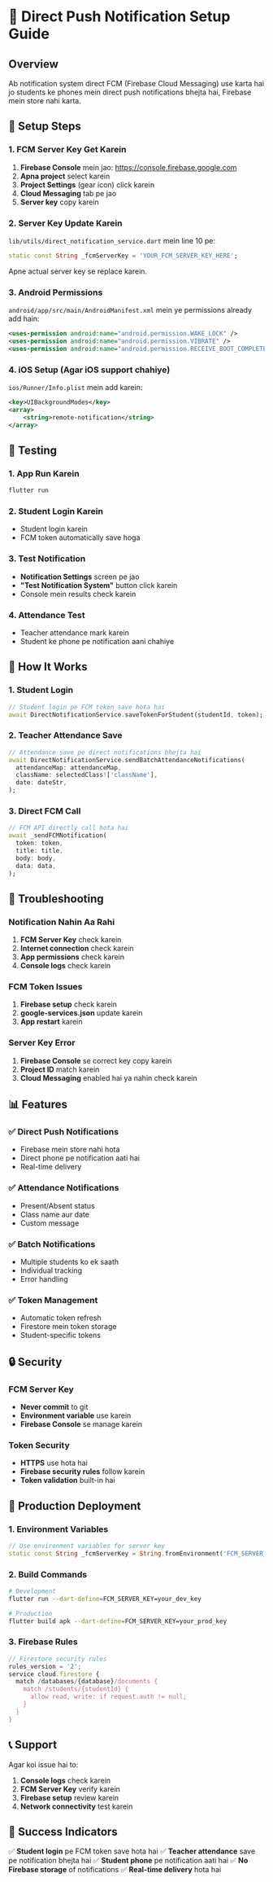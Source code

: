 # 🔔 Direct Push Notification Setup Guide

## Overview
Ab notification system direct FCM (Firebase Cloud Messaging) use karta hai jo students ke phones mein direct push notifications bhejta hai, Firebase mein store nahi karta.

## 🚀 Setup Steps

### 1. FCM Server Key Get Karein
1. **Firebase Console** mein jao: https://console.firebase.google.com
2. **Apna project** select karein
3. **Project Settings** (gear icon) click karein
4. **Cloud Messaging** tab pe jao
5. **Server key** copy karein

### 2. Server Key Update Karein
`lib/utils/direct_notification_service.dart` mein line 10 pe:
```dart
static const String _fcmServerKey = 'YOUR_FCM_SERVER_KEY_HERE';
```
Apne actual server key se replace karein.

### 3. Android Permissions
`android/app/src/main/AndroidManifest.xml` mein ye permissions already add hain:
```xml
<uses-permission android:name="android.permission.WAKE_LOCK" />
<uses-permission android:name="android.permission.VIBRATE" />
<uses-permission android:name="android.permission.RECEIVE_BOOT_COMPLETED" />
```

### 4. iOS Setup (Agar iOS support chahiye)
`ios/Runner/Info.plist` mein add karein:
```xml
<key>UIBackgroundModes</key>
<array>
    <string>remote-notification</string>
</array>
```

## 🧪 Testing

### 1. App Run Karein
```bash
flutter run
```

### 2. Student Login Karein
- Student login karein
- FCM token automatically save hoga

### 3. Test Notification
- **Notification Settings** screen pe jao
- **"Test Notification System"** button click karein
- Console mein results check karein

### 4. Attendance Test
- Teacher attendance mark karein
- Student ke phone pe notification aani chahiye

## 📱 How It Works

### 1. Student Login
```dart
// Student login pe FCM token save hota hai
await DirectNotificationService.saveTokenForStudent(studentId, token);
```

### 2. Teacher Attendance Save
```dart
// Attendance save pe direct notifications bhejta hai
await DirectNotificationService.sendBatchAttendanceNotifications(
  attendanceMap: attendanceMap,
  className: selectedClass!['className'],
  date: dateStr,
);
```

### 3. Direct FCM Call
```dart
// FCM API directly call hota hai
await _sendFCMNotification(
  token: token,
  title: title,
  body: body,
  data: data,
);
```

## 🔧 Troubleshooting

### Notification Nahin Aa Rahi
1. **FCM Server Key** check karein
2. **Internet connection** check karein
3. **App permissions** check karein
4. **Console logs** check karein

### FCM Token Issues
1. **Firebase setup** check karein
2. **google-services.json** update karein
3. **App restart** karein

### Server Key Error
1. **Firebase Console** se correct key copy karein
2. **Project ID** match karein
3. **Cloud Messaging** enabled hai ya nahin check karein

## 📊 Features

### ✅ Direct Push Notifications
- Firebase mein store nahi hota
- Direct phone pe notification aati hai
- Real-time delivery

### ✅ Attendance Notifications
- Present/Absent status
- Class name aur date
- Custom message

### ✅ Batch Notifications
- Multiple students ko ek saath
- Individual tracking
- Error handling

### ✅ Token Management
- Automatic token refresh
- Firestore mein token storage
- Student-specific tokens

## 🔒 Security

### FCM Server Key
- **Never commit** to git
- **Environment variable** use karein
- **Firebase Console** se manage karein

### Token Security
- **HTTPS** use hota hai
- **Firebase security rules** follow karein
- **Token validation** built-in hai

## 🚀 Production Deployment

### 1. Environment Variables
```dart
// Use environment variables for server key
static const String _fcmServerKey = String.fromEnvironment('FCM_SERVER_KEY');
```

### 2. Build Commands
```bash
# Development
flutter run --dart-define=FCM_SERVER_KEY=your_dev_key

# Production
flutter build apk --dart-define=FCM_SERVER_KEY=your_prod_key
```

### 3. Firebase Rules
```javascript
// Firestore security rules
rules_version = '2';
service cloud.firestore {
  match /databases/{database}/documents {
    match /students/{studentId} {
      allow read, write: if request.auth != null;
    }
  }
}
```

## 📞 Support

Agar koi issue hai to:
1. **Console logs** check karein
2. **FCM Server Key** verify karein
3. **Firebase setup** review karein
4. **Network connectivity** test karein

## 🎉 Success Indicators

✅ **Student login** pe FCM token save hota hai
✅ **Teacher attendance** save pe notification bhejta hai
✅ **Student phone** pe notification aati hai
✅ **No Firebase storage** of notifications
✅ **Real-time delivery** hota hai

